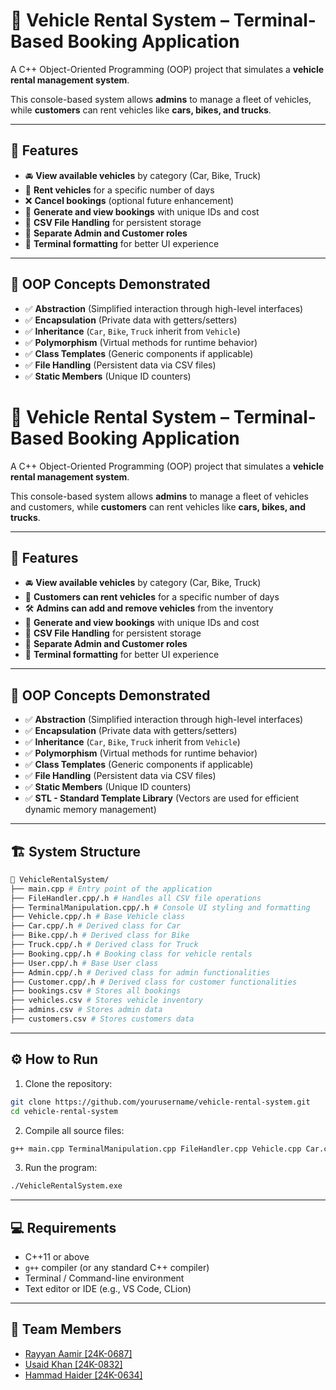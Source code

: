 # 🚗 Vehicle Rental System – Terminal-Based Booking Application

A C++ Object-Oriented Programming (OOP) project that simulates a **vehicle rental management system**.

This console-based system allows **admins** to manage a fleet of vehicles, while **customers** can rent vehicles like **cars, bikes, and trucks**.

---

## 📌 Features

* 🚘 **View available vehicles** by category (Car, Bike, Truck)
* 📆 **Rent vehicles** for a specific number of days
* ❌ **Cancel bookings** (optional future enhancement)
* 🧾 **Generate and view bookings** with unique IDs and cost
* 📂 **CSV File Handling** for persistent storage
* 🔐 **Separate Admin and Customer roles**
* 🎨 **Terminal formatting** for better UI experience

---

## 🧠 OOP Concepts Demonstrated

* ✅ **Abstraction** (Simplified interaction through high-level interfaces)
* ✅ **Encapsulation** (Private data with getters/setters)
* ✅ **Inheritance** (`Car`, `Bike`, `Truck` inherit from `Vehicle`)
* ✅ **Polymorphism** (Virtual methods for runtime behavior)
* ✅ **Class Templates** (Generic components if applicable)
* ✅ **File Handling** (Persistent data via CSV files)
* ✅ **Static Members** (Unique ID counters)
# 🚗 Vehicle Rental System – Terminal-Based Booking Application

A C++ Object-Oriented Programming (OOP) project that simulates a **vehicle rental management system**.

This console-based system allows **admins** to manage a fleet of vehicles and customers, while **customers** can rent vehicles like **cars, bikes, and trucks**.

---

## 📌 Features

* 🚘 **View available vehicles** by category (Car, Bike, Truck)
* 📆 **Customers can rent vehicles** for a specific number of days
* 🛠️ **Admins can add and remove vehicles** from the inventory
* 🧾 **Generate and view bookings** with unique IDs and cost
* 📂 **CSV File Handling** for persistent storage
* 🔐 **Separate Admin and Customer roles**
* 🎨 **Terminal formatting** for better UI experience

---

## 🧠 OOP Concepts Demonstrated

* ✅ **Abstraction** (Simplified interaction through high-level interfaces)
* ✅ **Encapsulation** (Private data with getters/setters)
* ✅ **Inheritance** (`Car`, `Bike`, `Truck` inherit from `Vehicle`)
* ✅ **Polymorphism** (Virtual methods for runtime behavior)
* ✅ **Class Templates** (Generic components if applicable)
* ✅ **File Handling** (Persistent data via CSV files)
* ✅ **Static Members** (Unique ID counters)
* ✅ **STL - Standard Template Library** (Vectors are used for efficient dynamic memory management)

---

## 🏗️ System Structure

```bash
📁 VehicleRentalSystem/
├── main.cpp # Entry point of the application
├── FileHandler.cpp/.h # Handles all CSV file operations
├── TerminalManipulation.cpp/.h # Console UI styling and formatting
├── Vehicle.cpp/.h # Base Vehicle class
├── Car.cpp/.h # Derived class for Car
├── Bike.cpp/.h # Derived class for Bike
├── Truck.cpp/.h # Derived class for Truck
├── Booking.cpp/.h # Booking class for vehicle rentals
├── User.cpp/.h # Base User class
├── Admin.cpp/.h # Derived class for admin functionalities
├── Customer.cpp/.h # Derived class for customer functionalities
├── bookings.csv # Stores all bookings
├── vehicles.csv # Stores vehicle inventory
├── admins.csv # Stores admin data
├── customers.csv # Stores customers data
```

---

## ⚙️ How to Run

1. Clone the repository:
 ```bash
git clone https://github.com/yourusername/vehicle-rental-system.git
cd vehicle-rental-system
```

2. Compile all source files:
``` bash
g++ main.cpp TerminalManipulation.cpp FileHandler.cpp Vehicle.cpp Car.cpp Bike.cpp Truck.cpp Booking.cpp User.cpp Admin.cpp Customer.cpp -o VehicleRentalSystem.exe
```

3. Run the program:
```bash
./VehicleRentalSystem.exe
```

---

## 💻 Requirements

- C++11 or above
- `g++` compiler (or any standard C++ compiler)
- Terminal / Command-line environment
- Text editor or IDE (e.g., VS Code, CLion)

---

## 👥 Team Members

- [Rayyan Aamir [24K-0687]](https://github.com/Rayyan-2704)
- [Usaid Khan [24K-0832]](https://github.com/MuhammadUsaidKhan)
- [Hammad Haider [24K-0634]](https://github.com/Syed-Hammad-Haider)
